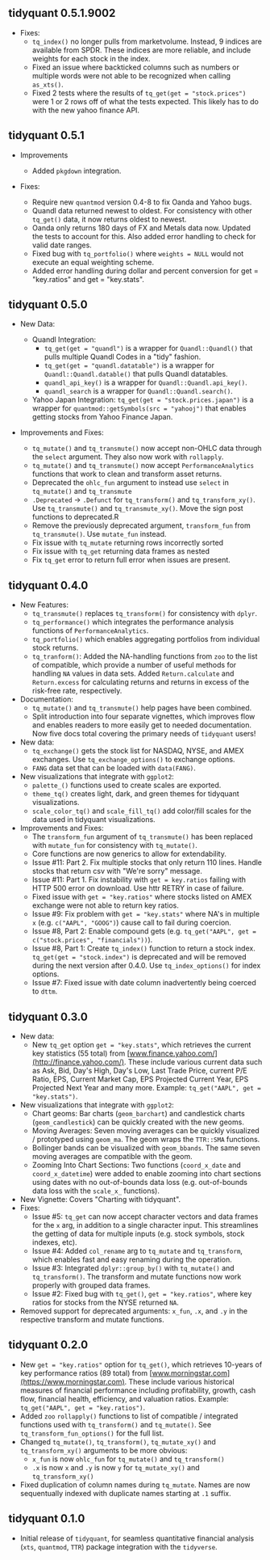 ## tidyquant 0.5.1.9002

* Fixes:
    * `tq_index()` no longer pulls from marketvolume. Instead, 9 indices are available from SPDR. These indices are more reliable, and include weights for each stock in the index.
    * Fixed an issue where backticked columns such as numbers or multiple words were not able to be recognized when calling `as_xts()`.
    * Fixed 2 tests where the results of `tq_get(get = "stock.prices")` were 1 or 2 rows off of what the tests expected. This likely has to do with the new yahoo finance API.

## tidyquant 0.5.1

* Improvements
    * Added `pkgdown` integration.

* Fixes:
    * Require new `quantmod` version 0.4-8 to fix Oanda and Yahoo bugs.
    * Quandl data returned newest to oldest. For consistency with other `tq_get()` data, it now returns oldest to newest.
    * Oanda only returns 180 days of FX and Metals data now. Updated the tests to account for this. Also added error handling to check for valid date ranges.
    * Fixed bug with `tq_portfolio()` where `weights = NULL` would not execute an equal weighting scheme.
    * Added error handling during dollar and percent conversion for get = "key.ratios" and get = "key.stats".

## tidyquant 0.5.0

* New Data:
    * Quandl Integration: 
        * `tq_get(get = "quandl")` is a wrapper for `Quandl::Quandl()` that pulls multiple Quandl Codes in a "tidy" fashion. 
        * `tq_get(get = "quandl.datatable")` is a wrapper for `Quandl::Quandl.datable()` that pulls Quandl datatables. 
        * `quandl_api_key()` is a wrapper for `Quandl::Quandl.api_key()`. 
        * `quandl_search` is a wrapper for `Quandl::Quandl.search()`.
    * Yahoo Japan Integration: `tq_get(get = "stock.prices.japan")` is a wrapper for `quantmod::getSymbols(src = "yahooj")` that enables getting stocks from Yahoo Finance Japan.
    
* Improvements and Fixes:
    * `tq_mutate()` and `tq_transmute()` now accept non-OHLC data through the `select` argument. They also now work with `rollapply`.
    * `tq_mutate()` and `tq_transmute()` now accept `PerformanceAnalytics` functions that work to clean and transform asset returns.
    * Deprecated the `ohlc_fun` argument to instead use `select` in `tq_mutate()` and `tq_transmute`
    * `.Deprecated` -> `.Defunct` for `tq_transform()` and `tq_transform_xy()`. Use `tq_transmute()` and `tq_transmute_xy()`. Move the sign post functions to deprecated.R
    * Remove the previously deprecated argument, `transform_fun` from `tq_transmute()`. Use `mutate_fun` instead.
    * Fix issue with `tq_mutate` returning rows incorrectly sorted
    * Fix issue with `tq_get` returning data frames as nested
    * Fix `tq_get` error to return full error when issues are present. 


## tidyquant 0.4.0

* New Features:
    * `tq_transmute()` replaces `tq_transform()` for consistency with `dplyr`.
    * `tq_performance()` which integrates the performance analysis functions of `PerformanceAnalytics`.
    * `tq_portfolio()` which enables aggregating portfolios from individual stock returns.
    * `tq_tranform()`: Added the NA-handling functions from `zoo` to the list of compatible, which provide a number of useful methods for handling `NA` values in data sets. Added `Return.calculate` and `Return.excess` for calculating returns and returns in excess of the risk-free rate, respectively.
* Documentation:
    * `tq_mutate()` and `tq_transmute()` help pages have been combined.
    * Split introduction into four separate vignettes, which improves flow and enables readers to more easily get to needed documentation. Now five docs total covering the primary needs of `tidyquant` users!
* New data:
    * `tq_exchange()` gets the stock list for NASDAQ, NYSE, and AMEX exchanges. Use `tq_exchange_options()` to exchange options.
    * `FANG` data set that can be loaded with `data(FANG)`.
* New visualizations that integrate with `ggplot2`:
    * `palette_()` functions used to create scales are exported.
    * `theme_tq()` creates light, dark, and green themes for tidyquant visualizations.
    * `scale_color_tq()` and `scale_fill_tq()` add color/fill scales for the data used in tidyquant visualizations.
* Improvements and Fixes:
    * The `transform_fun` argument of `tq_transmute()` has been replaced with `mutate_fun` for consistency with `tq_mutate()`.
    * Core functions are now generics to allow for extendability.
    * Issue #11: Part 2. Fix multiple stocks that only return 110 lines. Handle stocks that return csv with "We're sorry" message.
    * Issue #11: Part 1. Fix instability with `get = key.ratios` failing with HTTP 500 error on download. Use httr RETRY in case of failure.
    * Fixed issue with `get = "key.ratios"` where stocks listed on AMEX exchange were not able to return key ratios.
    * Issue #9: Fix problem with `get = "key.stats"` where NA's in multiple `x` (e.g. `c("AAPL", "GOOG")`) cause call to fail during coercion. 
    * Issue #8, Part 2: Enable compound gets (e.g. `tq_get("AAPL", get = c("stock.prices", "financials"))`).
    * Issue #8, Part 1: Create `tq_index()` function to return a stock index. `tq_get(get = "stock.index")` is deprecated and will be removed during the next version after 0.4.0. Use `tq_index_options()` for index options. 
    * Issue #7: Fixed issue with date column inadvertently being coerced to `dttm`. 

## tidyquant 0.3.0

* New data:
    * New `tq_get` option `get = "key.stats"`, which retrieves the current key statistics (55 total) from [www.finance.yahoo.com/](http://finance.yahoo.com/). These include various current data such as Ask, Bid, Day's High, Day's Low, Last Trade Price, current P/E Ratio, EPS, Current Market Cap, EPS Projected Current Year, EPS Projected Next Year and many more. Example: `tq_get("AAPL", get = "key.stats")`.
* New visualizations that integrate with `ggplot2`:
    * Chart geoms: Bar charts (`geom_barchart`) and candlestick charts (`geom_candlestick`) can be quickly created with the new geoms.
    * Moving Averages: Seven moving averages can be quickly visualized / prototyped using `geom_ma`. The geom wraps the `TTR::SMA` functions.
    * Bollinger bands can be visualized with `geom_bbands`. The same seven moving averages are compatible with the geom.
    * Zooming Into Chart Sections: Two functions (`coord_x_date` and `coord_x_datetime`) were added to enable zooming into chart sections using dates with no out-of-bounds data loss (e.g. out-of-bounds data loss with the `scale_x_` functions). 
* New Vignette: Covers "Charting with tidyquant".
* Fixes:
    * Issue #5: `tq_get` can now accept character vectors and data frames for the `x` arg, in addition to a single character input. This streamlines the getting of data for multiple inputs (e.g. stock symbols, stock indexes, etc).
    * Issue #4: Added `col_rename` arg to `tq_mutate` and `tq_transform`, which enables fast and easy renaming during the operation.
    * Issue #3: Integrated `dplyr::group_by()` with `tq_mutate()` and `tq_transform()`. The transform and mutate functions now work properly with grouped data frames.
    * Issue #2: Fixed bug with `tq_get()`, `get = "key.ratios"`, where key ratios for stocks from the NYSE returned `NA`.
* Removed support for deprecated arguments: `x_fun`, `.x`, and `.y` in the respective transform and mutate functions.

## tidyquant 0.2.0

* New `get = "key.ratios"` option for `tq_get()`, which retrieves 10-years of key performance ratios (89 total) from [www.morningstar.com](https://www.morningstar.com). These include various historical measures of financial performance including profitability, growth, cash flow, financial health, efficiency, and valuation ratios. Example: `tq_get("AAPL", get = "key.ratios")`.
* Added `zoo` `rollapply()` functions to list of compatible / integrated functions used with `tq_transform()` and `tq_mutate()`. See `tq_transform_fun_options()` for the full list.
* Changed `tq_mutate()`, `tq_transform()`, `tq_mutate_xy()` and `tq_transform_xy()` arguments to be more obvious:
    * `x_fun` is now `ohlc_fun` for `tq_mutate()` and `tq_transform()`
    * `.x` is now `x` and `.y` is now `y` for `tq_mutate_xy()` and `tq_transform_xy()`
* Fixed duplication of column names during `tq_mutate`. Names are now sequentually indexed with duplicate names starting at `.1` suffix.  


## tidyquant 0.1.0 

* Initial release of `tidyquant`, for seamless quantitative financial analysis (`xts`, `quantmod`, `TTR`) package integration with the `tidyverse`.
